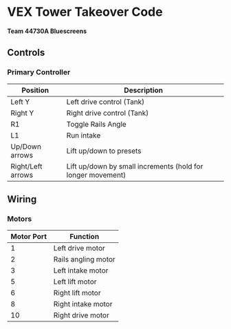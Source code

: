 # VEX Tower Takeover Code
**Team 44730A Bluescreens**

## Controls

### Primary Controller
| Position | Description |
|----------|-------------|
| Left Y | Left drive control (Tank) |
| Right Y | Right drive control (Tank) |
| R1 | Toggle Rails Angle |
| L1 | Run intake |
| Up/Down arrows | Lift up/down to presets |
| Right/Left arrows | Lift up/down by small increments (hold for longer movement) |

## Wiring

### Motors
| Motor Port | Function |
|------------|----------|
| 1 | Left drive motor |
| 2 | Rails angling motor |
| 3 | Left intake motor |
| 5 | Left lift motor |
| 6 | Right lift motor |
| 8 | Right intake motor  |
| 10 | Right drive motor |
